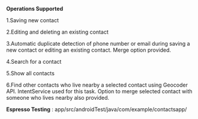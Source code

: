 
**Operations Supported**

1.Saving new contact

2.Editing and deleting an existing contact

3.Automatic duplicate detection of phone number or email during saving a new contact or editing an existing contact. 
  Merge option provided.
  
4.Search for a contact

5.Show all contacts

6.Find other contacts who live nearby a selected contact using Geocoder API. IntentService used for this task. 
  Option to merge selected contact with someone who lives nearby also provided.
  
  
**Espresso Testing** : app/src/androidTest/java/com/example/contactsapp/
